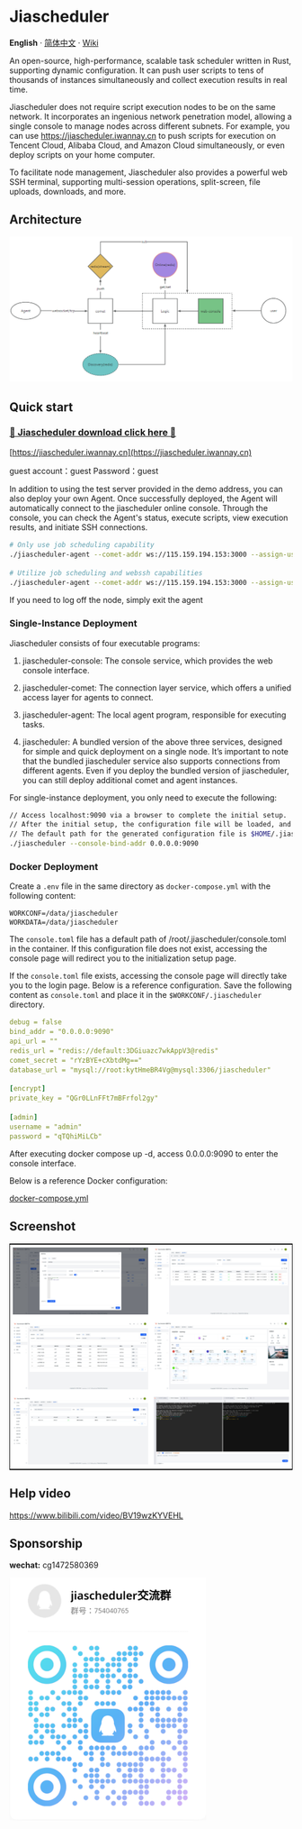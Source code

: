 # Jiascheduler

**English** · [简体中文](./README.zh-CN.md) · [Wiki](https://github.com/jiawesoft/jiascheduler/wiki/Install)

An open-source, high-performance, scalable task scheduler written in Rust, supporting dynamic configuration. It can push user scripts to tens of thousands of instances simultaneously and collect execution results in real time.

Jiascheduler does not require script execution nodes to be on the same network. It incorporates an ingenious network penetration model, allowing a single console to manage nodes across different subnets. For example, you can use https://jiascheduler.iwannay.cn to push scripts for execution on Tencent Cloud, Alibaba Cloud, and Amazon Cloud simultaneously, or even deploy scripts on your home computer.

To facilitate node management, Jiascheduler also provides a powerful web SSH terminal, supporting multi-session operations, split-screen, file uploads, downloads, and more.

## Architecture

![Architecture](./assets/jiascheduler-arch.png)

## Quick start

### [💖 Jiascheduler download click here 💖 ](https://github.com/jiawesoft/jiascheduler/releases)

[https://jiascheduler.iwannay.cn](https://jiascheduler.iwannay.cn)

guest account：guest Password：guest

In addition to using the test server provided in the demo address, you can also deploy your own Agent. Once successfully deployed, the Agent will automatically connect to the jiascheduler online console. Through the console, you can check the Agent's status, execute scripts, view execution results, and initiate SSH connections.

```bash
# Only use job scheduling capability
./jiascheduler-agent --comet-addr ws://115.159.194.153:3000 --assign-username guest --assign-password guest

# Utilize job scheduling and webssh capabilities
./jiascheduler-agent --comet-addr ws://115.159.194.153:3000 --assign-username guest --assign-password guest --ssh-user your_ssh_user --ssh-port 22 --ssh-password your_ssh_user_password --namespace home
```

If you need to log off the node, simply exit the agent

### Single-Instance Deployment

Jiascheduler consists of four executable programs:

1.  jiascheduler-console: The console service, which provides the web console interface.

2.  jiascheduler-comet: The connection layer service, which offers a unified access layer for agents to connect.

3.  jiascheduler-agent: The local agent program, responsible for executing tasks.

4.  jiascheduler: A bundled version of the above three services, designed for simple and quick deployment on a single node.
    It’s important to note that the bundled jiascheduler service also supports connections from different agents.
    Even if you deploy the bundled version of jiascheduler, you can still deploy additional comet and agent instances.

For single-instance deployment, you only need to execute the following:

```bash
// Access localhost:9090 via a browser to complete the initial setup.
// After the initial setup, the configuration file will be loaded, and there is no need to pass `--console-bind-addr` for subsequent restarts.
// The default path for the generated configuration file is $HOME/.jiascheduler/console.toml.
./jiascheduler --console-bind-addr 0.0.0.0:9090
```

### Docker Deployment

Create a `.env` file in the same directory as `docker-compose.yml` with the following content:

```shell
WORKCONF=/data/jiascheduler
WORKDATA=/data/jiascheduler
```

The `console.toml` file has a default path of /root/.jiascheduler/console.toml in the container. If this configuration file does not exist, accessing the console page will redirect you to the initialization setup page.

If the `console.toml` file exists, accessing the console page will directly take you to the login page. Below is a reference configuration. Save the following content as `console.toml` and place it in the `$WORKCONF/.jiascheduler` directory.

```yml
debug = false
bind_addr = "0.0.0.0:9090"
api_url = ""
redis_url = "redis://default:3DGiuazc7wkAppV3@redis"
comet_secret = "rYzBYE+cXbtdMg=="
database_url = "mysql://root:kytHmeBR4Vg@mysql:3306/jiascheduler"

[encrypt]
private_key = "QGr0LLnFFt7mBFrfol2gy"

[admin]
username = "admin"
password = "qTQhiMiLCb"
```

After executing docker compose up -d, access 0.0.0.0:9090 to enter the console interface.

Below is a reference Docker configuration:

[docker-compose.yml](docker-compose.yml)

## Screenshot

<table style="border-collapse: collapse; border: 1px solid black;">
  <tr>
    <td style="padding: 5px;background-color:#fff;"><img src= "./assets/job-edit.png" alt="Jiascheduler job edit"   /></td>
    <td style="padding: 5px;background-color:#fff;"><img src= "./assets/run-list.png" alt="Jiascheduler run list"   /></td>
  </tr>

  <tr>
    <td style="padding: 5px;background-color:#fff;"><img src= "./assets/scheduler-history.png" alt="Jiascheduler scheduler history"   /></td>
    <td style="padding: 5px;background-color:#fff;"><img src= "./assets/scheduler-dashboard.png" alt="Jiascheduler scheduler dashboard"   /></td>
  </tr>

  <tr>
    <td style="padding: 5px;background-color:#fff;"><img src= "./assets/server.png" alt="Jiascheduler server"   /></td>
    <td style="padding: 5px;background-color:#fff;"><img src= "./assets/webssh.png" alt="Jiascheduler webssh"   /></td>
  </tr>

</table>

## Help video

https://www.bilibili.com/video/BV19wzKYVEHL

## Sponsorship

**wechat:** cg1472580369

<img src="./assets/qrcode-qq-group.jpg" width="350px" />
